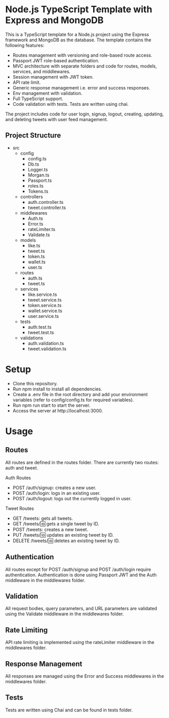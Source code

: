 # Node.js TypeScript Template with Express and MongoDB

This is a TypeScript template for a Node.js project using the Express framework and MongoDB as the database. The template contains the following features:

- Routes management with versioning and role-based route access.
- Passport JWT role-based authentication.
- MVC architecture with separate folders and code for routes, models, services, and middlewares.
- Session management with JWT token.
- API rate limit.
- Generic response management i.e. error and success responses.
- Env management with validation.
- Full TypeScript support.
- Code validation with tests. Tests are written using chai.

The project includes code for user login, signup, logout, creating, updating, and deleting tweets with user feed management.

## Project Structure  

- src
  - config
    - config.ts
    - Db.ts
    - Logger.ts
    - Morgan.ts
    - Passport.ts
    - roles.ts
    - Tokens.ts
  - controllers
    - auth.controller.ts
    - tweet.controller.ts
  - middlewares
    - Auth.ts
    - Error.ts
    - rateLimiter.ts
    - Validate.ts
  - models
    - like.ts
    - tweet.ts
    - token.ts
    - wallet.ts
    - user.ts
  - routes
    - auth.ts
    - tweet.ts
  - services
    - like.service.ts
    - tweet.service.ts
    - token.service.ts
    - wallet.service.ts
    - user.service.ts
  - tests
    - auth.test.ts
    - tweet.test.ts
  - validations
    - auth.validation.ts
    - tweet.validation.ts

# Setup
- Clone this repository.
- Run npm install to install all dependencies.
- Create a .env file in the root directory and add your environment variables (refer to config/config.ts for required variables).
- Run npm run start to start the server.
- Access the server at http://localhost:3000.

# Usage

## Routes
All routes are defined in the routes folder. There are currently two routes: auth and tweet.

Auth Routes
- POST /auth/signup: creates a new user.
- POST /auth/login: logs in an existing user.
- POST /auth/logout: logs out the currently logged in user.

Tweet Routes
- GET /tweets: gets all tweets.
- GET /tweets/:id: gets a single tweet by ID.
- POST /tweets: creates a new tweet.
- PUT /tweets/:id: updates an existing tweet by ID.
- DELETE /tweets/:id: deletes an existing tweet by ID.

## Authentication
All routes except for POST /auth/signup and POST /auth/login require authentication. Authentication is done using Passport JWT and the Auth middleware in the middlewares folder.

## Validation
All request bodies, query parameters, and URL parameters are validated using the Validate middleware in the middlewares folder.

## Rate Limiting
API rate limiting is implemented using the rateLimiter middleware in the middlewares folder.

## Response Management
All responses are managed using the Error and Success middlewares in the middlewares folder.

## Tests
Tests are written using Chai and can be found in tests folder.

